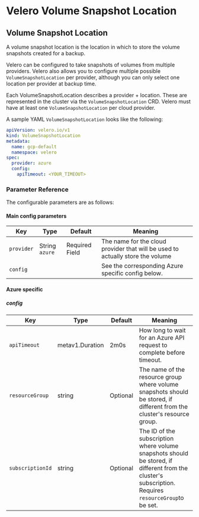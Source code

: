 # Velero Volume Snapshot Location

## Volume Snapshot Location

A volume snapshot location is the location in which to store the volume snapshots created for a backup.

Velero can be configured to take snapshots of volumes from multiple providers. Velero also allows you to configure multiple possible `VolumeSnapshotLocation` per provider, although you can only select one location per provider at backup time.

Each VolumeSnapshotLocation describes a provider + location. These are represented in the cluster via the `VolumeSnapshotLocation` CRD. Velero must have at least one `VolumeSnapshotLocation` per cloud provider.

A sample YAML `VolumeSnapshotLocation` looks like the following:

```yaml
apiVersion: velero.io/v1
kind: VolumeSnapshotLocation
metadata:
  name: gcp-default
  namespace: velero
spec:
  provider: azure
  config:
    apiTimeout: <YOUR_TIMEOUT>
```

### Parameter Reference

The configurable parameters are as follows:

#### Main config parameters

| Key | Type | Default | Meaning |
| --- | --- | --- | --- |
| `provider` | String `azure` | Required Field | The name for the cloud provider that will be used to actually store the volume |
| `config` | | | See the corresponding Azure specific config below.

#### Azure specific

##### config

| Key | Type | Default | Meaning |
| --- | --- | --- | --- |
| `apiTimeout` | metav1.Duration | 2m0s | How long to wait for an Azure API request to complete before timeout. |
| `resourceGroup` | string | Optional | The name of the resource group where volume snapshots should be stored, if different from the cluster's resource group. |
| `subscriptionId` | string | Optional | The ID of the subscription where volume snapshots should be stored, if different from the cluster's subscription. Requires `resourceGroup`to be set.
